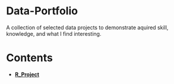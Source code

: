 # Data-Portfolio
A collection of selected data projects to demonstrate aquired skill, knowledge, and what I find interesting.
# Contents
- [**R_Project** ](https://aleks-s-banov.github.io/Data-Portfolio/)
